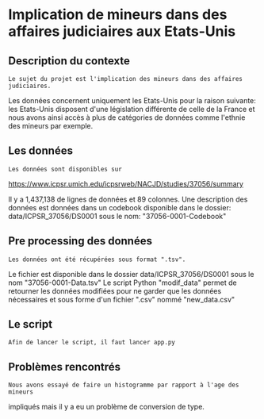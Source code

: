 # Implication de mineurs dans des affaires judiciaires aux Etats-Unis

## Description du contexte 

    Le sujet du projet est l'implication des mineurs dans des affaires judiciaires. 
Les données concernent uniquement les Etats-Unis pour la raison suivante:
les Etats-Unis disposent d'une législation différente de celle de la France 
et nous avons ainsi accès à plus de catégories de données comme l'ethnie des 
mineurs par exemple.

## Les données

    Les données sont disponibles sur 
https://www.icpsr.umich.edu/icpsrweb/NACJD/studies/37056/summary

Il y a 1,437,138 de lignes de données et 89 colonnes. 
Une description des données est données dans un codebook disponible dans le 
dossier: data/ICPSR_37056/DS0001 sous le nom: "37056-0001-Codebook"

## Pre processing des données

    Les données ont été récupérées sous format ".tsv". 
Le fichier est disponible dans le dossier data/ICPSR_37056/DS0001
sous le nom "37056-0001-Data.tsv"
Le script Python "modif_data" permet de retourner les données modifiées
pour ne garder que les données nécessaires et sous forme d'un fichier ".csv"
nommé "new_data.csv"


## Le script

    Afin de lancer le script, il faut lancer app.py
    
## Problèmes rencontrés
    
    Nous avons essayé de faire un histogramme par rapport à l'age des mineurs 
impliqués mais il y a eu un problème de conversion de type.